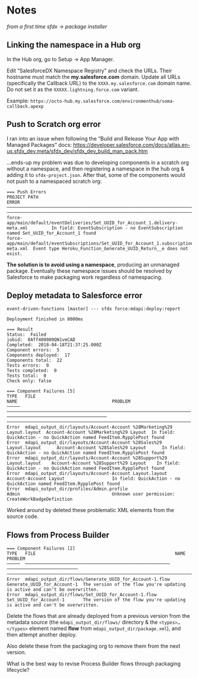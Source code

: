 Notes
=====
*from a first time sfdx → package installer*

Linking the namespace in a Hub org
----------------------------------
In the Hub org, go to Setup → App Manager.

Edit “SalesforceDX Namespace Registry” and check the URLs. Their hostname must match the **my.salesforce.com** domain. Update all URLs (specifically the Callback URL) to the `XXXX.my.salesforce.com` domain name. Do not set it as the  `XXXXX.lightning.force.com` variant.

Example: `https://octo-hub.my.salesforce.com/environmenthub/soma-callback.apexp`

Push to Scratch org error
-------------------------

I ran into an issue when following the “Build and Release Your App with Managed Packages” docs: https://developer.salesforce.com/docs/atlas.en-us.sfdx_dev.meta/sfdx_dev/sfdx_dev_build_man_pack.htm

…ends-up my problem was due to developing components in a scratch org without a namespace, and then registering a namespace in the hub org & adding it to `sfdx-project.json`. After that, some of the components would not push to a namespaced scratch org:

```
=== Push Errors
PROJECT PATH                                                                            ERROR
──────────────────────────────────────────────────────────────────────────────────────  ─────────────────────────────────────────────────────────────────────────────────────
force-app/main/default/eventDeliveries/Set_UUID_for_Account_1.delivery-meta.xml         In field: EventSubscription - no EventSubscription named Set_UUID_for_Account_1 found
force-app/main/default/eventSubscriptions/Set_UUID_for_Account_1.subscription-meta.xml  Event type Heroku_Function_Generate_UUID_Return__e does not exist.
```

**The solution is to avoid using a namespace**, producing an unmanaged package. Eventually these namespace issues should be resolved by Salesforce to make packaging work regardless of namespacing.


Deploy metadata to Salesforce error
-----------------------------------

```
event-driven-functions [master] --- sfdx force:mdapi:deploy:report

Deployment finished in 8000ms

=== Result
Status:  Failed
jobid:  0Aff400000QN1vmCAD
Completed:  2018-04-18T21:37:25.000Z
Component errors:  5
Components deployed:  17
Components total:  22
Tests errors:  0
Tests completed:  0
Tests total:  0
Check only: false

=== Component Failures [5]
TYPE   FILE                                                                    NAME                                    PROBLEM
─────  ──────────────────────────────────────────────────────────────────────  ──────────────────────────────────────  ──────────────────────────────────────────────────────────────────────
Error  mdapi_output_dir/layouts/Account-Account %28Marketing%29 Layout.layout  Account-Account %28Marketing%29 Layout  In field: QuickAction - no QuickAction named FeedItem.RypplePost found
Error  mdapi_output_dir/layouts/Account-Account %28Sales%29 Layout.layout      Account-Account %28Sales%29 Layout      In field: QuickAction - no QuickAction named FeedItem.RypplePost found
Error  mdapi_output_dir/layouts/Account-Account %28Support%29 Layout.layout    Account-Account %28Support%29 Layout    In field: QuickAction - no QuickAction named FeedItem.RypplePost found
Error  mdapi_output_dir/layouts/Account-Account Layout.layout                  Account-Account Layout                  In field: QuickAction - no QuickAction named FeedItem.RypplePost found
Error  mdapi_output_dir/profiles/Admin.profile                                 Admin                                   Unknown user permission: CreateWorkBadgeDefinition
```

Worked around by deleted these problematic XML elements from the source code.

Flows from Process Builder
--------------------------

```
=== Component Failures [2]
TYPE   FILE                                                     NAME                         PROBLEM
─────  ───────────────────────────────────────────────────────  ───────────────────────────  ───────────────────────────────────────────────────────────────────────────
Error  mdapi_output_dir/flows/Generate_UUID_for_Account-1.flow  Generate_UUID_for_Account-1  The version of the flow you're updating is active and can't be overwritten.
Error  mdapi_output_dir/flows/Set_UUID_for_Account-1.flow       Set_UUID_for_Account-1       The version of the flow you're updating is active and can't be overwritten.
```

Delete the flows that are already deployed from a previous version from the metadata source (the `mdapi_output_dir/flows/` directory & the `<types>…</types>` element named **flow** from `mdapi_output_dir/package.xml`), and then attempt another deploy.

Also delete these from the packaging org to remove them from the next version.

What is the best way to revise Process Builder flows through packaging lifecycle?
